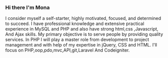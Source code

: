


###   Hi there I'm Mona 

I consider myself a self-starter, highly motivated, focused, and determined to succeed. I have professional knowledge and extensive practical experience in MySQL and PHP and also have strong html,css ,Javascript, And Ajax skills. My primary objective is to serve people by providing quality services. In PHP I will play a master role from development to project management and with help of my expertise in jQuery, CSS and HTML. I'll focus on PHP,oop,pdo,mvc,API,git,Laravel And Codeigniter.


<!--
**monaabdo88/monaabdo88** is a ✨ _special_ ✨ repository because its `README.md` (this file) appears on your GitHub profile.

Here are some ideas to get you started:

- 🔭 I’m currently working on ...
- 🌱 I’m currently learning ...
- 👯 I’m looking to collaborate on ...
- 🤔 I’m looking for help with ...
- 💬 Ask me about ...
- 📫 How to reach me: ...
- 😄 Pronouns: ...
- ⚡ Fun fact: ...
-->
